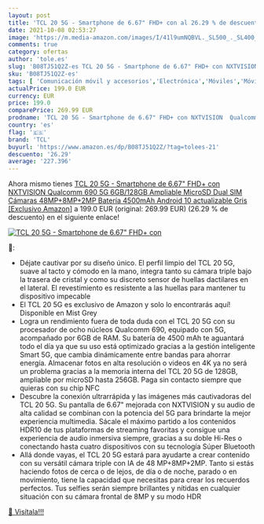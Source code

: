 ```yaml
---
layout: post
title: 'TCL 20 5G - Smartphone de 6.67" FHD+ con al 26.29 % de descuento'
date: 2021-10-08 02:53:27
image: 'https://m.media-amazon.com/images/I/41l9umNQBVL._SL500_._SL400_.jpg'
comments: true
category: ofertas
author: 'tole.es'
slug: 'B08TJ51Q2Z-es TCL 20 5G - Smartphone de 6.67" FHD+ con NXTVISION...'
sku: 'B08TJ51Q2Z-es'
tags: [ 'Comunicación móvil y accesorios','Electrónica','Móviles','Móviles y smartphones libres','android','tcl', ]
actualPrice: 199.0 EUR
currency: EUR
price: 199.0
comparePrice: 269.99 EUR
prodname: 'TCL 20 5G - Smartphone de 6.67" FHD+ con NXTVISION  Qualcomm 690 5G  6GB/128GB Ampliable MicroSD  Dual SIM  Cámaras 48MP+8MP+2MP  Batería 4500mAh  Android 10 actualizable  Gris [Exclusivo Amazon]'
country: 'es'
flag: '🇪🇸'
brand: 'TCL'
buyurl: 'https://www.amazon.es/dp/B08TJ51Q2Z/?tag=tolees-21'
descuento: '26.29'
average: '227.396'
---
```


Ahora mismo tienes [TCL 20 5G - Smartphone de 6.67" FHD+ con NXTVISION  Qualcomm 690 5G  6GB/128GB Ampliable MicroSD  Dual SIM  Cámaras 48MP+8MP+2MP  Batería 4500mAh  Android 10 actualizable  Gris [Exclusivo Amazon]](https://www.amazon.es/dp/B08TJ51Q2Z/?tag=tolees-21) a 199.0 EUR (original: 269.99 EUR) (26.29 %  de descuento) en el siguiente enlace!

[![TCL 20 5G - Smartphone de 6.67" FHD+ con](https://m.media-amazon.com/images/I/41l9umNQBVL._SL500_._SL400_.jpg)](https://www.amazon.es/dp/B08TJ51Q2Z/?tag=tolees-21)

🔎:

- Déjate cautivar por su diseño único. El perfil limpio del TCL 20 5G, suave al tacto y cómodo en la mano, integra tanto su cámara triple bajo la trasera de cristal y como su discreto sensor de huellas dactilares en el lateral. El revestimiento es resistente a las huellas para mantener tu dispositivo impecable
- El TCL 20 5G es exclusivo de Amazon y solo lo encontrarás aquí! Disponible en Mist Grey
- Logra un rendimiento fuera de toda duda con el TCL 20 5G con su procesador de ocho núcleos Qualcomm 690, equipado con 5G, acompañado por 6GB de RAM. Su batería de 4500 mAh te aguantará todo el día ya que su uso está optimizado gracias a la gestión inteligente Smart 5G, que cambia dinámicamente entre bandas para ahorrar energía. Almacenar fotos en alta resolución o videos en 4K ya no será un problema gracias a la memoria interna del TCL 20 5G de 128GB, ampliable por microSD hasta 256GB. Paga sin contacto siempre que quieras con su chip NFC
- Descubre la conexión ultrarrápida y las imágenes más cautivadoras del TCL 20 5G. Su pantalla de 6.67" mejorada con NXTVISION y su audio de alta calidad se combinan con la potencia del 5G para brindarte la mejor experiencia multimedia. Sácale el máximo partido a los contenidos HDR10 de tus plataformas de streaming favoritas y consigue una experiencia de audio inmersiva siempre, gracias a su doble Hi-Res o conectando hasta cuatro dispositivos con su tecnología Súper Bluetooth
- Allá donde vayas, el TCL 20 5G estará para ayudarte a crear contenido con su versátil cámara triple con IA de 48 MP+8MP+2MP. Tanto si estás haciendo fotos de cerca o de lejos, de día o de noche, parado o en movimiento, tiene la capacidad que necesitas para crear los recuerdos perfectos. Tus selfies serán siempre brillantes y nítidas en cualquier situación con su cámara frontal de 8MP y su modo HDR

[🛒 Visítala!!!](https://www.amazon.es/dp/B08TJ51Q2Z/?tag=tolees-21)
